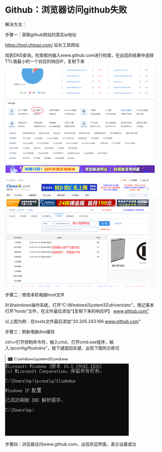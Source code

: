 # Github：浏览器访问github失败

解决方法：

步骤一：获取github网站的真实ip地址

https://tool.chinaz.com/ 站长工具网站

找到DNS查询，检索框内输入www.github.com进行检索，在出现的结果中选择TTL值最小的一个对应的响应IP，复制下来

![Github浏览器访问github失败1](https://github.com/afroginawell/BlogImages/blob/main/Github浏览器访问github失败1.png)

![Github浏览器访问github失败2](https://github.com/afroginawell/BlogImages/blob/main/Github浏览器访问github失败2.png)

步骤二：修改本机电脑host文件

针对windows操作系统，打开“C:\Windows\System32\drivers\etc”，用记事本打开“hosts”文件，在文件最后添加“【复制下来的响应IP】 www.github.com”

以上图为例：在hosts文件最后添加"20.205.243.166 www.github.com"

步骤三：刷新电脑dns缓存

ctrl+r打开控制命令符，输入cmd，打开cmd.exe程序，输入:ipconfig/flushdns"，按下键盘回车键，出现下图所示即可

![Github浏览器访问github失败3](https://github.com/afroginawell/BlogImages/blob/main/Github浏览器访问github失败3.png)

步骤四：浏览器访问www.github.com，出现欢迎界面，表示设置成功

